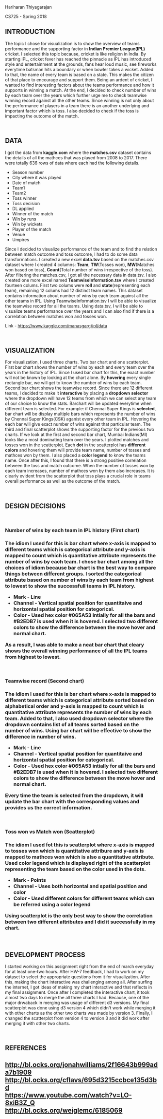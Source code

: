 Hariharan Thiyagarajan

CS725 - Spring 2018


<H2>INTRODUCTION</H2>

The topic I chose for visualization is to show the overview of teams performance and the supporting factor in **Indian Premier League(IPL)** cricket. I selected this topic because, cricket is like religion in India. 
By starting IPL, cricket fever has reached the pinnacle as IPL has introduced style and entertainment at the grounds, fans hear loud music, 
see fireworks everytime batsman hits a boundary or when bowler takes a wicket. Added to that, the name of every team is based on a state. This makes the citizen of that place 
to encourage and support them. Being an ardent of cricket, I wanted to find interesting factors about the teams performance and how it supports in winning a match. At the end,
I decided to check number of wins by each team over the years which further urge me to check teamwise winning record against all the other teams. Since winning is not only about 
the performance of players in a team there is an another underlying and important factor which is toss. I also decided to check if the toss is impacting the outcome of the match.

<br>

<H2>DATA</H2>


I got the data from **kaggle.com** where the **matches.csv** dataset contains the details of all the mathces that was played from 2008 to 2017. There were totally 636 rows of data
where each had the following details.

* Season number
* City where it was played
* Date of match
* Team1
* Team2
* Toss winner
* Toss decision
* DL applied
* Winner of the match
* Win by runs
* Win by wickets
* Player of the match
* Venue
* Umpires

Since I decided to visualize performance of the team and to find the relation between match outcome and toss outcome, I had to do some data transformations. I created a new excel 
**data.tsv** based on the matches.csv dataset where I created 4 columns: **Team**, **TW**(Tosses won), **MW**(Matches won based on toss), **Count**(Total number of wins irrespective of the toss).
After filtering the matches.csv, I got all the necessary data in data.tsv. I also created one more excel named **TeamwiseInformation.tsv** where I created fourteen colums. First two
colums were **roll** and **state**(representing each team), remaining 12 colums had 12 distinct team names. This dataset contains information about number of wins by each team against
all the other teams in IPL. Using TeamwiseInformation.tsv I will be able to visualize the teamwise record for all the teams. Using data.tsv, I will be able to visualize teams performance over the years 
and I can also find if there is a correlation between matches won and tosses won.

Link -  https://www.kaggle.com/manasgarg/ipl/data

<br>


<H2>VISUALIZATION</H2>

For visualization, I used three charts. Two bar chart and one scatterplot. First bar chart shows the number of wins by each and every team over
the years in the history of IPL. Since I used bar chart for this, the exact number will not be known by looking at the chart alone. By **hovering** every single rectangle bar, we will
get to know the number of wins by each team. Second bar chart shows the teamwise record. Since there are 12 different teams, I decided to make it **interactive** by placing a **dropdown**
**selector** where the dropdown will have 12 teams from which we can select any team of our choice to know the stats. Barchart will be updated everytime when different team is selected. For
example: if Chennai Super Kings is **selected**, bar chart will be display multiple bars which represents the number of wins by Chennai Super Kings(CSK) aganist every other team in IPL. 
Hovering the each bar will give exact number of wins against that particular team. The third and final scatterplot shows the supporting factor for the previous two charts. If we look at the first and second 
bar chart, Mumbai Indians(MI) looks like a most dominating team over the years. I plotted matches and tosses won in the scatterplot. Each **dot** in the scatterplot has **different colors**
and hovering them will provide team name, number of tosses and mathces won by them. I also placed a **color legend** to know the teams name. Once after this, I found that there is a strong 
positive correlation between the toss and match outcome. When the number of tosses won by each team increases, number of mathces won by them also increases. It is clearly evident
from the scatterplot that toss plays a crucial role in teams overall performance as well as the outcome of the match.


<br>


<H2>DESIGN DECISIONS</H2>

<br>


<h3>Number of wins by each team in IPL history (First chart)<h3> 

The idiom I used for this is **bar chart** where x-axis is mapped to different teams which is **categorical** attribute and y-axis is mapped to count which is **quantitative**
    attribute represents the number of wins by each team. I chose bar chart among all the choices of idiom because bar chart is the best way to compare things between different
    groups. I **sorted** the categorical attribute based on number of wins by each team from **highest to lowest** to show the successfull teams in IPL history.
    
* **Mark** - Line 
* **Channel** - Vertical spatial position for quantitaive and horizontal spatial position for categorical.
* **Color** - Used hex color **#065A53** intially for all the bars and **#B2EDB7** is used when it is hovered. I selected two different colors to show the difference between the move hover and normal chart. 


As a result, I was able to make a neat bar chart that cleary shows the overall winning performance of all the IPL teams from highest to lowest. 


<br>


<h3>Teamwise record (Second chart)<h3> 

The idiom I used for this is **bar chart** where x-axis is mapped to different teams which is **categorical** attribute sorted based on **alphabetical order** and y-axis is mapped to count which is **quantitative**
    attribute represents the number of wins by each team. Added to that, I also used dropdown selector where the dropdown contains list of all teams sorted based on the  number of wins.
    Using bar chart will be effective to show the difference in number of wins.
    
* **Mark** - Line 
* **Channel** - Vertical spatial position for quantitaive and horizontal spatial position for categorical.
* **Color** - Used hex color **#065A53** intially for all the bars and **#B2EDB7** is used when it is hovered. I selected two different colors to show the difference between the move hover and normal chart. 

Every time the team is selected from the dropdown, it will update the bar chart with the corresponding values and provides us the correct information. 


<br>


<h3>Toss won vs Match won (Scatterplot) <h3>


The idiom I used fot this is **scatterplot** where x-axis is mapped to tosses won which is **quantitative** attribure and y-axis is mapped to mathces won which is also a 
quantitative attribute. Used color legend which is displayed right of the scatterplot representing the team based on the color used in the dots.

* **Mark** -  Points
* **Channel** - Uses both horizontal and spatial position and color
* **Color** - Used different colors for different teams which can be referred using a color legend


Using scatterplot is the only best way to show the correlation between two different attributes and I did it successfully in my chart.


<br>


<h2>DEVELOPMENT PROCESS</h2>

I started working on this assignment right from the end of march everyday for at least one-two hours. After HW-7 feedback, I had to work on my dataset to select
the appropriate questions from it for visualization. After this, making the chart interactive was challenging among all. After surfing the internet,
I got ideas of making my chart interactive and that reflects in my final assignment. Once after I completed the interactive chart, it took almost two days to merge the all three
charts I had. Because, one of the major drwaback in merging was usage of different d3 versions. My final scatterplot was done using d3 version 4 which didn't work while merging it
with other charts as the other two charts was made by version 3. Finally, I changed the scatterplot from version 4 to version 3 and it did work after merging it with other two
charts.



<BR>
<h2>REFERENCES<h2>


http://bl.ocks.org/jonahwilliams/2f16643b999ada7b1909<br>
http://bl.ocks.org/cflavs/695d3215ccbce135d3bd<br>
https://www.youtube.com/watch?v=LO-8xiB3Z_Q<br>
http://bl.ocks.org/weiglemc/6185069











                  
                

























